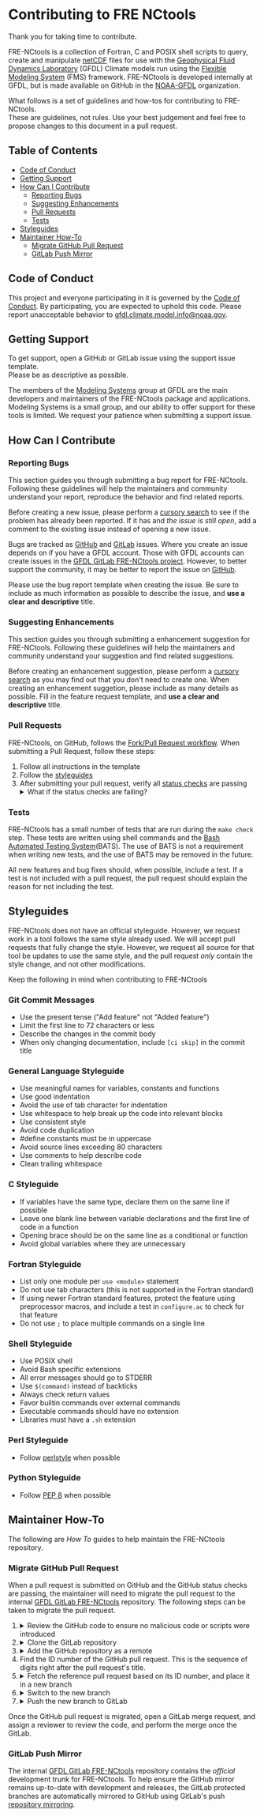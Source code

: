 # Contributing to FRE NCtools

Thank you for taking time to contribute.

FRE-NCtools is a collection of Fortran, C and POSIX shell scripts to query,
create and manipulate [netCDF](https://www.unidata.ucar.edu/software/netcdf/)
files for use with the [Geophysical Fluid Dynamics Laboratory](https://www.gfdl.noaa.gov)
(GFDL) Climate models run using the [Flexible Modeling System](https://www.gfdl.noaa.gov/fms)
(FMS) framework.  FRE-NCtools is developed internally at GFDL, but is made
available on GitHub in the [NOAA-GFDL](https://github.com/NOAA-GFDL)
organization.

What follows is a set of guidelines and how-tos for contributing to FRE-NCtools.  
These are guidelines, not rules.  Use your best judgement and feel free to
propose changes to this document in a pull request.

## Table of Contents

* [Code of Conduct](#code-of-conduct)
* [Getting Support](#getting-support)
* [How Can I Contribute](#how-can-i-contribute)
  * [Reporting Bugs](#reporting-bugs)
  * [Suggesting Enhancements](#suggesting-enhancements)
  * [Pull Requests](#pull-requests)
  * [Tests](#tests)
* [Styleguides](#styleguides)
* [Maintainer How-To](#maintainer-how-to)
  * [Migrate GitHub Pull Request](#migrate-github-pull-request)
  * [GitLab Push Mirror](#gitlab-push-mirror)

## Code of Conduct

This project and everyone participating in it is governed by the
[Code of Conduct](CODE_OF_CONDUCT.md). By participating, you are expected to
uphold this code. Please report unacceptable behavior to
[gfdl.climate.model.info@noaa.gov](mailto:gfdl.climate.model.info@noaa.gov).

## Getting Support

To get support, open a GitHub or GitLab issue using the support issue template.  
Please be as descriptive as possible.

The members of the [Modeling Systems](https://www.gfdl.noaa.gov/modeling-systems)
group at GFDL are the main developers and maintainers of the FRE-NCtools
package and applications.  Modeling Systems is a small group, and our ability to
offer support for these tools is limited.  We request your patience when
submitting a support issue.

## How Can I Contribute

### Reporting Bugs

This section guides you through submitting a bug report for FRE-NCtools.
Following these guidelines will help the maintainers and community understand
your report, reproduce the behavior and find related reports.

Before creating a new issue, please perform a [cursory search](https://github.com/search?q=+is%3Aissue+repo%3ANOAA-GFDL%2FFRE-NCtools&type=issue) to see if the
problem has already been reported.  If it has and *the issue is still open*, add
a comment to the existing issue instead of opening a new issue.

Bugs are tracked as [GitHub](https://help.github.com/en/articles/about-issues)
and [GitLab](https://docs.gitlab.com/ee/user/project/issues/) issues.  Where you
create an issue depends on if you have a GFDL account.  Those with GFDL accounts
can create issues in the [GFDL GitLab FRE-NCtools project](https://gitlab.gfdl.noaa.gov/fre/fre-nctools).
However, to better support the community, it may be better to report the issue
on [GitHub](https://github.com/NOAA-GFDL/FRE-NCtools).

Please use the bug report template when creating the issue.  Be sure to include
as much information as possible to describe the issue, and **use a clear and
descriptive** title.

### Suggesting Enhancements

This section guides you through submitting a enhancement suggestion for FRE-NCtools.
Following these guidelines will help the maintainers and community understand
your suggestion and find related suggestions.

Before creating an enhancement suggestion, please perform a
[cursory search](https://github.com/search?q=+is%3Aissue+repo%3ANOAA-GFDL%2FFRE-NCtools&type=issue)
as you may find out that you don't need to create one.  When creating an enhancement
suggetion, please include as many details as possible.  Fill in the feature
request template, and **use a clear and descriptive** title.

### Pull Requests

FRE-NCtools, on GitHub, follows the [Fork/Pull Request workflow](https://guides.github.com/activities/forking/).  When submitting a Pull Request, follow these steps:

1. Follow all instructions in the template
1. Follow the [styleguides](#styleguides)
1. After submitting your pull request, verify all [status checks](https://help.github.com/articles/about-status-checks/) are passing <details><summary>What if the status checks are
failing?</summary>If a status check is failing, and you believe it is unrelated
to your change, please leave a comment on the pull request why you believe the
failure is unrelated.  A maintainer will re-run the status check.</details>

### Tests

FRE-NCtools has a small number of tests that are run during the `make check`
step.  These tests are written using shell commands and the
[Bash Automated Testing System](https://github.com/sstephenson/bats)(BATS).  The
use of BATS is not a requirement when writing new tests, and the use of BATS
may be removed in the future.

All new features and bug fixes should, when possible, include a test.  If a
test is not included with a pull request, the pull request should explain the
reason for not including the test.

## Styleguides

FRE-NCtools does not have an official styleguide.  However, we request work in
a tool follows the same style already used.  We will accept pull requests that
fully change the style.  However, we request all source for that tool be updates
to use the same style, and the pull request *only* contain the style change, and
not other modifications.

Keep the following in mind when contributing to FRE-NCtools

### Git Commit Messages

* Use the present tense ("Add feature" not "Added feature")
* Limit the first line to 72 characters or less
* Describe the changes in the commit body
* When only changing documentation, include `[ci skip]` in the commit title

### General Language Styleguide

* Use meaningful names for variables, constants and functions
* Use good indentation
* Avoid the use of tab character for indentation
* Use whitespace to help break up the code into relevant blocks
* Use consistent style
* Avoid code duplication
* #define constants must be in uppercase
* Avoid source lines exceeding 80 characters
* Use comments to help describe code
* Clean trailing whitespace

### C Styleguide

* If variables have the same type, declare them on the same line if possible
* Leave one blank line between variable declarations and the first line of code in a function
* Opening brace should be on the same line as a conditional or function
* Avoid global variables where they are unnecessary

### Fortran Styleguide

* List only one module per `use <module>` statement
* Do not use tab characters (this is not supported in the Fortran standard)
* If using newer Fortran standard features, protect the feature using preprocessor macros, and include a test in `configure.ac` to check for that feature
* Do not use `;` to place multiple commands on a single line

### Shell Styleguide

* Use POSIX shell
* Avoid Bash specific extensions
* All error messages should go to STDERR
* Use `$(command)` instead of backticks
* Always check return values
* Favor builtin commands over external commands
* Executable commands should have no extension
* Libraries must have a `.sh` extension

### Perl Styleguide

* Follow [perlstyle](https://perldoc.perl.org/perlstyle.html) when possible

### Python Styleguide

* Follow [PEP 8](https://www.python.org/dev/peps/pep-0008/) when possible

## Maintainer How-To

The following are *How To* guides to help maintain the FRE-NCtools repository.

### Migrate GitHub Pull Request

When a pull request is submitted on GitHub and the GitHub status checks are
passing, the maintainer will need to migrate the pull request to the internal
[GFDL GitLab FRE-NCtools](https://gitlab.gfdl.noaa.gov/fre/fre-nctools)
repository.  The following steps can be taken to migrate the pull request.

1. <details><summary>Review the GitHub code to ensure no malicious code or scripts were introduced</summary>This is required as migrating the pull request to GitLab will automatically run the GitLab tests.</details>
1. <details><summary>Clone the GitLab repository</summary><code>git clone git@gitlab.gfdl.noaa.gov/fre/fre-nctools.git</code></details>
1. <details><summary>Add the GitHub repository as a remote</summary><code>git remote add github https://github.com/NOAA-GFDL/FRE-NCtools.git</code></details>
1. Find the ID number of the GitHub pull request.  This is the sequence of digits right after the pull request's title.
1. <details><summary>Fetch the reference pull request based on its ID number, and place it in a new branch</summary><code>git fetch github pull/<ID>/head:<BRANCH_NAME></code>  Replace <code>&lt;ID&gt;</code> with the pull request ID, and <code>&lt;BRANCH_NAME&gt;</code> with the new branch name.</details>
1. <details><summary>Switch to the new branch</summary><code>git checkout &lt;BRANCH_NAME&gt;</code></details>
1. <details><summary>Push the new branch to GitLab</summary><code>git push origin <BRANCH_NAME></code></details>

Once the GitHub pull request is migrated, open a GitLab merge request, and assign
a reviewer to review the code, and perform the merge once the GitLab.

### GitLab Push Mirror

The internal [GFDL GitLab FRE-NCtools](https://gitlab.gfdl.noaa.gov/fre/fre-nctools)
repository contains the *official* development trunk for FRE-NCtools.  To help
ensure the GitHub mirror remains up-to-date with development and releases, the
GitLab protected branches are automatically mirrored to GitHub using GitLab's
push [repository mirroring](https://docs.gitlab.com/ce/workflow/repository_mirroring.html#setting-up-a-push-mirror-from-gitlab-to-github-core).
